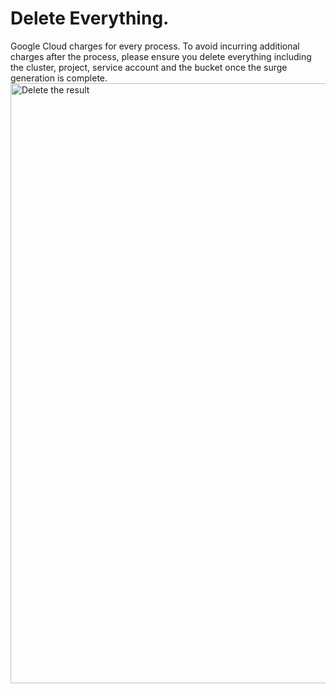 # Delete Everything.

Google Cloud charges for every process. To avoid incurring additional charges after the process, please ensure you delete everything including the cluster, project, service account and the bucket once the surge generation is complete.
<img  src="/public/gke/delete.1.png" alt="Delete the result" style="width: 100vw">
